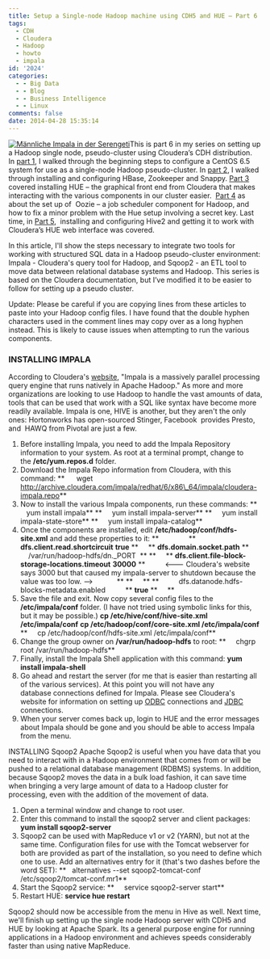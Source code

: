 ```yaml
---
title: Setup a Single-node Hadoop machine using CDH5 and HUE – Part 6
tags:
  - CDH
  - Cloudera
  - Hadoop
  - howto
  - impala
id: '2024'
categories:
  - - Big Data
  - - Blog
  - - Business Intelligence
  - - Linux
comments: false
date: 2014-04-28 15:35:14
---
```


[![Männliche Impala in der Serengeti](http://edpflager.com/wp-content/uploads/2014/04/Impala-Sqoop.jpg)](http://edpflager.com/wp-content/uploads/2014/04/Impala-Sqoop.jpg)This is part 6 in my series on setting up a Hadoop single node, pseudo-cluster using Cloudera’s CDH distribution. In [part 1](http://edpflager.com/?p=1945 "Setup a Single-node Hadoop machine using CDH5 and HUE – Part 1"), I walked through the beginning steps to configure a CentOS 6.5 system for use as a single-node Hadoop pseudo-cluster. In [part 2](http://edpflager.com/?p=1964 "Setup a Single-node Hadoop machine using CDH5 and HUE – Part 2"), I walked through installing and configuring HBase, Zookeeper and Snappy. [Part 3](http://edpflager.com/?p=1973 "Setup a Single-node Hadoop machine using CDH5 and HUE – Part 3") covered installing HUE – the graphical front end from Cloudera that makes interacting with the various components in our cluster easier.  [Part 4](http://edpflager.com/?p=1985 "Setup a Single-node Hadoop machine using CDH5 and HUE – Part 4") as about the set up of  Oozie – a job scheduler component for Hadoop, and how to fix a minor problem with the Hue setup involving a secret key. Last time, in [Part 5](http://edpflager.com/?p=2003 "Setup a Single-node Hadoop machine using CDH5 and HUE – Part 5"),  installing and configuring Hive2 and getting it to work with Cloudera’s HUE web interface was covered.

In this article, I'll show the steps necessary to integrate two tools for working with structured SQL data in a Hadoop pseudo-cluster environment: Impala - Cloudera's query tool for Hadoop, and Sqoop2 - an ETL tool to move data between relational database systems and Hadoop. This series is based on the Cloudera documentation, but I’ve modified it to be easier to follow for setting up a pseudo cluster.

Update: Please be careful if you are copying lines from these articles to paste into your Hadoop config files. I have found that the double hyphen characters used in the comment lines may copy over as a long hyphen instead. This is likely to cause issues when attempting to run the various components.
<!-- more -->
### INSTALLING IMPALA

According to Cloudera's [website](http://www.cloudera.com/content/cloudera/en/products-and-services/cdh/impala.html), "Impala is a massively parallel processing query engine that runs natively in Apache Hadoop." As more and more organizations are looking to use Hadoop to handle the vast amounts of data, tools that can be used that work with a SQL like syntax have become more readily available. Impala is one, HIVE is another, but they aren't the only ones: Hortonworks has open-sourced Stinger, Facebook  provides Presto, and  HAWQ from Pivotal are just a few.

1.  Before installing Impala, you need to add the Impala Repository information to your system. As root at a terminal prompt, change to the **/etc/yum.repos.d** folder.
2.  Download the Impala Repo information from Cloudera, with this command: **      wget http://archive.cloudera.com/impala/redhat/6/x86\_64/impala/cloudera-impala.repo**
3.  Now to install the various Impala components, run these commands: **     yum install impala** **     yum install impala-server** **     yum install impala-state-store** **     yum install impala-catalog**
4.  Once the components are installed, edit **/etc/hadoop/conf/hdfs-site.xml** and add these properties to it: **     <property>          ** **<name>dfs.client.read.shortcircuit</name>** **<value>true</value>** **     </property>** **<property>** **<name>dfs.domain.socket.path</name>** **          <value>/var/run/hadoop-hdfs/dn.\_PORT</value>  ** **     </property>** **<property>** **<name>dfs.client.file-block-storage-locations.timeout</name>** **<value>30000</value>** **          <--- Cloudera's website says 3000 but that caused my impala-server to shutdown because the value was too low. -->            ** **     </property>** **<property>** **          <name>dfs.datanode.hdfs-blocks-metadata.enabled</name>          ** **<value>true</value>** **     </property>**
5.  Save the file and exit. Now copy several config files to the **/etc/impala/conf** folder. (I have not tried using symbolic links for this, but it may be possible.) **cp /etc/hive/conf/hive-site.xml /etc/impala/conf** **cp /etc/hadoop/conf/core-site.xml /etc/impala/conf** **     cp /etc/hadoop/conf/hdfs-site.xml /etc/impala/conf**
6.  Change the group owner on **/var/run/hadoop-hdfs** to root: **     chgrp root /var/run/hadoop-hdfs**
7.  Finally, install the Impala Shell application with this command: **yum install impala-shell**
8.  Go ahead and restart the server (for me that is easier than restarting all of the various services). At this point you will not have any database connections defined for Impala. Please see Cloudera's website for information on setting up [ODBC](http://www.cloudera.com/content/cloudera-content/cloudera-docs/CDH5/latest/Impala/Installing-and-Using-Impala/ciiu_impala_odbc.html) connections and [JDBC](http://www.cloudera.com/content/cloudera-content/cloudera-docs/CDH5/latest/Impala/Installing-and-Using-Impala/ciiu_impala_jdbc.html) connections.
9.  When your server comes back up, login to HUE and the error messages about Impala should be gone and you should be able to access Impala from the menu.

INSTALLING Sqoop2 Apache Sqoop2 is useful when you have data that you need to interact with in a Hadoop environment that comes from or will be pushed to a relational database management (RDBMS) systems. In addition, because Sqoop2 moves the data in a bulk load fashion, it can save time when bringing a very large amount of data to a Hadoop cluster for processing, even with the addition of the movement of data.

1.  Open a terminal window and change to root user.
2.  Enter this command to install the sqoop2 server and client packages: **yum install sqoop2-server** 
3.  Sqoop2 can be used with MapReduce v1 or v2 (YARN), but not at the same time. Configuration files for use with the Tomcat webserver for both are provided as part of the installation, so you need to define which one to use. Add an alternatives entry for it (that's two dashes before the word SET): **   alternatives --set sqoop2-tomcat-conf /etc/sqoop2/tomcat-conf.mr1**
4.  Start the Sqoop2 service: **     service sqoop2-server start**
5.  Restart HUE: **service hue restart**

Sqoop2 should now be accessible from the menu in Hive as well. Next time, we'll finish up setting up the single node Hadoop server with CDH5 and HUE by looking at Apache Spark. Its a general purpose engine for running applications in a Hadoop environment and achieves speeds considerably faster than using native MapReduce.